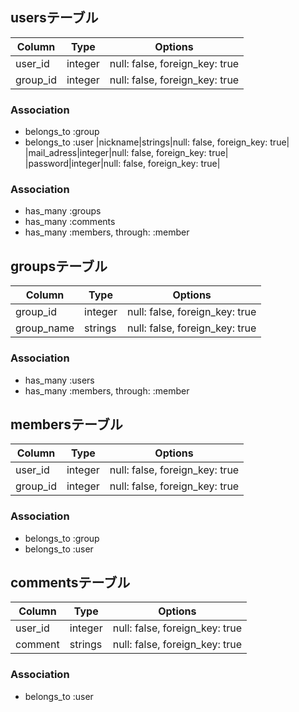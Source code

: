 ## usersテーブル

|Column|Type|Options|
|------|----|-------|
|user_id|integer|null: false, foreign_key: true|
|group_id|integer|null: false, foreign_key: true|

### Association
- belongs_to :group
- belongs_to :user
|nickname|strings|null: false, foreign_key: true|
|mail_adress|integer|null: false, foreign_key: true|
|password|integer|null: false, foreign_key: true|

### Association

- has_many :groups
- has_many :comments
- has_many :members, through: :member


## groupsテーブル

|Column|Type|Options|
|------|----|-------|
|group_id|integer|null: false, foreign_key: true|
|group_name|strings|null: false, foreign_key: true|

### Association

- has_many :users
- has_many :members, through: :member


## membersテーブル

|Column|Type|Options|
|------|----|-------|
|user_id|integer|null: false, foreign_key: true|
|group_id|integer|null: false, foreign_key: true|

### Association

- belongs_to :group
- belongs_to :user



## commentsテーブル

|Column|Type|Options|
|------|----|-------|
|user_id|integer|null: false, foreign_key: true|
|comment|strings|null: false, foreign_key: true|

### Association

- belongs_to :user
